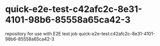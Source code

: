 # quick-e2e-test-c42afc2c-8e31-4101-98b6-85558a65ca42-3
repository for use with E2E test job quick-e2e-test:c42afc2c-8e31-4101-98b6-85558a65ca42-3

